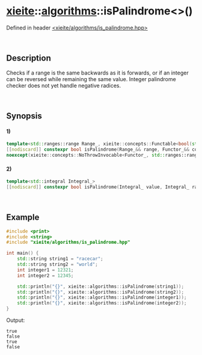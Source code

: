 # [xieite](../../xieite.md)\:\:[algorithms](../../algorithms.md)\:\:isPalindrome\<\>\(\)
Defined in header [<xieite/algorithms/is_palindrome.hpp>](../../../include/xieite/algorithms/is_palindrome.hpp)

&nbsp;

## Description
Checks if a range is the same backwards as it is forwards, or if an integer can be reversed while remaining the same value. Integer palindrome checker does not yet handle negative radices.

&nbsp;

## Synopsis
#### 1)
```cpp
template<std::ranges::range Range_, xieite::concepts::Functable<bool(std::ranges::range_reference_t<Range_>, std::ranges::range_reference_t<Range_>)> Functor_ = std::ranges::equal_to>
[[nodiscard]] constexpr bool isPalindrome(Range_&& range, Functor_&& comparator = Functor_())
noexcept(xieite::concepts::NoThrowInvocable<Functor_, std::ranges::range_reference_t<Range_>, std::ranges::range_reference_t<Range_>>);
```
#### 2)
```cpp
template<std::integral Integral_>
[[nodiscard]] constexpr bool isPalindrome(Integral_ value, Integral_ radix = 10) noexcept;
```

&nbsp;

## Example
```cpp
#include <print>
#include <string>
#include "xieite/algorithms/is_palindrome.hpp"

int main() {
    std::string string1 = "racecar";
    std::string string2 = "world";
    int integer1 = 12321;
    int integer2 = 12345;

    std::println("{}", xieite::algorithms::isPalindrome(string1));
    std::println("{}", xieite::algorithms::isPalindrome(string2));
    std::println("{}", xieite::algorithms::isPalindrome(integer1));
    std::println("{}", xieite::algorithms::isPalindrome(integer2));
}
```
Output:
```
true
false
true
false
```
